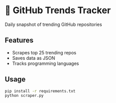 # 🌟 GitHub Trends Tracker

Daily snapshot of trending GitHub repositories

## Features
- Scrapes top 25 trending repos
- Saves data as JSON
- Tracks programming languages

## Usage
```bash
pip install -r requirements.txt
python scraper.py
